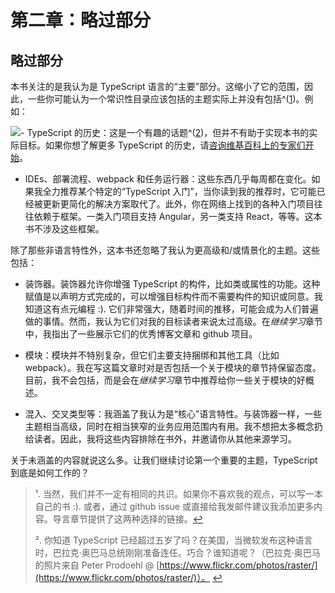 # 第二章：略过部分

## 略过部分

本书关注的是我认为是 TypeScript 语言的“主要”部分。这缩小了它的范围，因此，一些你可能认为一个常识性目录应该包括的主题实际上并没有包括^([1](#fn_1))。例如：

[![](BarackObama.jpg)](https://www.flickr.com/photos/35237092540@N01/8167731771/)- TypeScript 的历史：这是一个有趣的话题^([2](#fn_2))，但并不有助于实现本书的实际目标。如果你想了解更多 TypeScript 的历史，请[咨询维基百科上的专家们开始](https://en.wikipedia.org/wiki/TypeScript#History)。

+   IDEs、部署流程、webpack 和任务运行器：这些东西几乎每周都在变化。如果我全力推荐某个特定的“TypeScript 入门”，当你读到我的推荐时，它可能已经被更新更简化的解决方案取代了。此外，你在网络上找到的各种入门项目往往依赖于框架。一类入门项目支持 Angular，另一类支持 React，等等。这本书不涉及这些框架。

除了那些非语言特性外，这本书还忽略了我认为更高级和/或情景化的主题。这些包括：

+   装饰器。装饰器允许你增强 TypeScript 的构件，比如类或属性的功能。这种赋值是以声明方式完成的，可以增强目标构件而不需要构件的知识或同意。我知道这有点元编程 :). 它们非常强大，随着时间的推移，可能会成为人们普遍做的事情。然而，我认为它们对我的目标读者来说太过高级。在*继续学习*章节中，我指出了一些展示它们的优秀博客文章和 github 项目。

+   模块：模块并不特别复杂，但它们主要支持捆绑和其他工具（比如 webpack）。我在写这篇文章时对是否包括一个关于模块的章节持保留态度。目前，我不会包括，而是会在*继续学习*章节中推荐给你一些关于模块的好概述。

+   混入、交叉类型等：我涵盖了我认为是“核心”语言特性。与装饰器一样，一些主题相当高级，同时在相当狭窄的业务应用范围内有用。我不想把太多概念扔给读者。因此，我将这些内容排除在书外，并邀请你从其他来源学习。

关于未涵盖的内容就说这么多。让我们继续讨论第一个重要的主题，TypeScript 到底是如何工作的？

> ¹. 当然，我们并不一定有相同的共识。如果你不喜欢我的观点，可以写一本自己的书 :). 或者，通过 github issue 或直接给我发邮件建议我添加更多内容。导言章节提供了这两种选择的链接。[↩](#reffn_1 "跳回正文中的脚注 [1]")
> 
> ². 你知道 TypeScript 已经超过五岁了吗？在美国，当微软发布这种语言时，巴拉克·奥巴马总统刚刚准备连任。巧合？谁知道呢？（巴拉克·奥巴马的照片来自 Peter Prodoehl @ [https://www.flickr.com/photos/raster/](https://www.flickr.com/photos/raster/)）。 [↩](#reffn_2 "跳回文中脚注 [2]")
